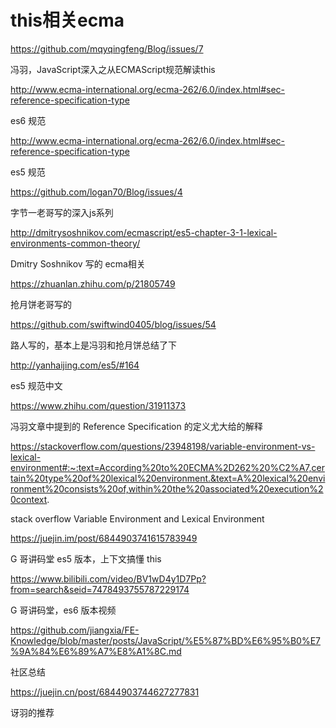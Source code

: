 # this相关ecma

https://github.com/mqyqingfeng/Blog/issues/7 

冯羽，JavaScript深入之从ECMAScript规范解读this

http://www.ecma-international.org/ecma-262/6.0/index.html#sec-reference-specification-type

es6 规范

http://www.ecma-international.org/ecma-262/6.0/index.html#sec-reference-specification-type

es5 规范

https://github.com/logan70/Blog/issues/4

字节一老哥写的深入js系列

http://dmitrysoshnikov.com/ecmascript/es5-chapter-3-1-lexical-environments-common-theory/

Dmitry Soshnikov 写的 ecma相关

https://zhuanlan.zhihu.com/p/21805749

抢月饼老哥写的

https://github.com/swiftwind0405/blog/issues/54

路人写的，基本上是冯羽和抢月饼总结了下

http://yanhaijing.com/es5/#164

es5 规范中文

https://www.zhihu.com/question/31911373

冯羽文章中提到的 Reference Specification 的定义尤大给的解释

https://stackoverflow.com/questions/23948198/variable-environment-vs-lexical-environment#:~:text=According%20to%20ECMA%2D262%20%C2%A7,certain%20type%20of%20lexical%20environment.&text=A%20lexical%20environment%20consists%20of,within%20the%20associated%20execution%20context.

stack overflow Variable Environment and Lexical Environment

https://juejin.im/post/6844903741615783949

G 哥讲码堂 es5 版本，上下文搞懂 this

https://www.bilibili.com/video/BV1wD4y1D7Pp?from=search&seid=7478493755787229174

G 哥讲码堂，es6 版本视频

https://github.com/jiangxia/FE-Knowledge/blob/master/posts/JavaScript/%E5%87%BD%E6%95%B0%E7%9A%84%E6%89%A7%E8%A1%8C.md

社区总结

https://juejin.cn/post/6844903744627277831

讶羽的推荐

